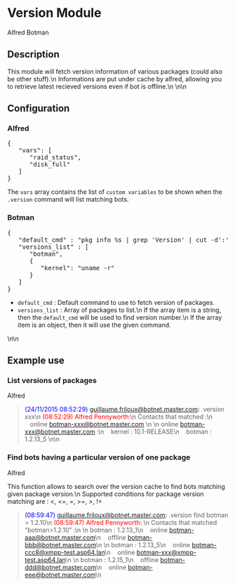 # Version Module

<span class="label label-success">Alfred</span> <span class="label label-primary">Botman</span>

## Description

This module will fetch version information of various packages (could also be
other stuff).\n
Informations are put under cache by alfred, allowing you to retrieve latest
recieved versions even if bot is offline.\n
\n\n

## Configuration

### Alfred

<pre>
{
   "vars": [
      "raid_status",
      "disk_full"
   ]
}
</pre>
The `vars` array contains the list of `custom variables` to be shown when
the `.version` command will list matching bots.

### Botman

<pre>
{
   "default_cmd" : "pkg info %s | grep 'Version' | cut -d':' -f2 | tr -d ' '",
   "versions_list" : [
      "botman",
      {
         "kernel": "uname -r"
      }
   ]
}
</pre>

- `default_cmd` : Default command to use to fetch version of packages.
- `versions_list` : Array of packages to list.\n If the array item is a string,
  then the `default_cmd` will be used to find version number.\n If the array
  item is an object, then it will use the given command.


\n\n

## Example use

### List versions of packages

<span class="label label-success">Alfred</span>
> <span style="color:blue">(24/11/2015 08:52:29) guillaume.friloux@botnet.master.com:</span> .version *xxx*\n
> <span style="color:red">(08:52:29) Alfred Pennyworth:</span>\n 
> Contacts that matched :\n
> &nbsp;&nbsp;&nbsp;online botman-xxx@botnet.master.com \n
> \n
> online botman-xxx@botnet.master.com  :\n
> &nbsp;&nbsp;&nbsp;kernel : 10.1-RELEASE\n
> &nbsp;&nbsp;&nbsp;botman : 1.2.13_5
\n\n

### Find bots having a particular version of one package

<span class="label label-success">Alfred</span>

This function allows to search over the version cache to find
bots matching given package version.\n
Supported conditions for package version matching are : <, <=, =, >=, >, !=

> <span style="color:blue">(08:59:47) guillaume.friloux@botnet.master.com:</span> .version find botman > 1.2.10\n
> <span style="color:red">(08:59:47) Alfred Pennyworth: </span>\n
> Contacts that matched “botman>1.2.10” :\n
> \n
> botman : 1.2.13_1\n
> &nbsp;&nbsp;&nbsp;online botman-aaa@botnet.master.com\n
> &nbsp;&nbsp;&nbsp;offline botman-bbb@botnet.master.com\n
> \n
> botman : 1.2.13_5\n
> &nbsp;&nbsp;&nbsp;online botman-ccc8@xmpp-test.asp64.lan\n
> &nbsp;&nbsp;&nbsp;online botman-xxx@xmpp-test.asp64.lan\n
> \n
> botman : 1.2.15_1\n
> &nbsp;&nbsp;&nbsp;offline botman-ddd@botnet.master.com\n
> &nbsp;&nbsp;&nbsp;online botman-eee@botnet.master.com\n
